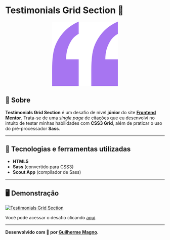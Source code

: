 # Testimonials Grid Section 💬
<p align="center">
<img src="img/bg-pattern-quotation.svg" alt="Quote" title="Quote">
</p>

## 📖 Sobre   
**Testimonials Grid Section** é um desafio de nível **júnior** do site **[Frontend Mentor](https://www.frontendmentor.io)**. Trata-se de uma _single page_ de citações que eu desenvolvi no intuito de testar minhas habilidades com **CSS3 Grid**, além de praticar o uso do pré-processador **Sass**.

---

## 🚀 Tecnologias e ferramentas utilizadas
- **HTML5**
- **Sass** (convertido para CSS3)
- **Scout App** (compilador de Sass)

---

## 🖥️ Demonstração
[![Testimonials Grid Section](https://i.imgur.com/UePdTAi.png "Clique para acessar o desafio")](https://devmagno.github.io/coding-challenges/challenges/Testimonials/index.html "Clique para acessar o desafio")   

Você pode acessar o desafio clicando [aqui](https://devmagno.github.io/coding-challenges/challenges/Testimonials/index.html).

---

**Desenvolvido com 🤍 por [Guilherme Magno](https://github.com/devmagno/).**